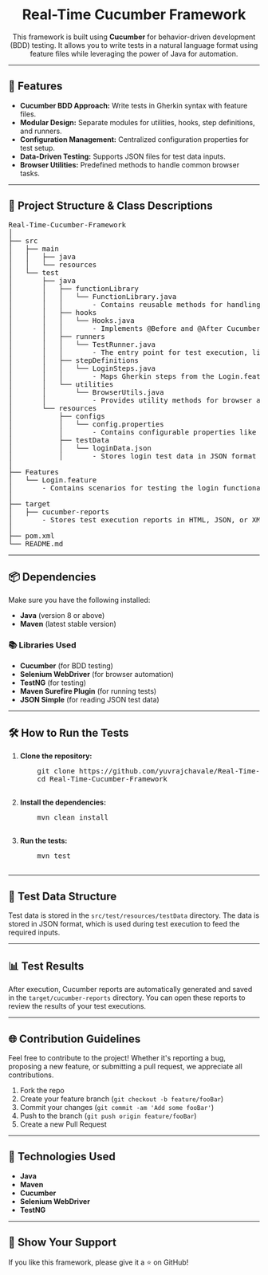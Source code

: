 <!-- This is your README.md file -->

<h1 align="center">Real-Time Cucumber Framework</h1>

<p align="center">
  This framework is built using <strong>Cucumber</strong> for behavior-driven development (BDD) testing. It allows you to write tests in a natural language format using feature files while leveraging the power of Java for automation.
</p>

---

<h2>🚀 Features</h2>

<ul>
  <li><strong>Cucumber BDD Approach:</strong> Write tests in Gherkin syntax with feature files.</li>
  <li><strong>Modular Design:</strong> Separate modules for utilities, hooks, step definitions, and runners.</li>
  <li><strong>Configuration Management:</strong> Centralized configuration properties for test setup.</li>
  <li><strong>Data-Driven Testing:</strong> Supports JSON files for test data inputs.</li>
  <li><strong>Browser Utilities:</strong> Predefined methods to handle common browser tasks.</li>
</ul>

---

<h2>📂 Project Structure & Class Descriptions</h2>

<pre>
Real-Time-Cucumber-Framework
│
├── src
│   ├── main
│   │   ├── java
│   │   └── resources
│   └── test
│       ├── java
│       │   ├── functionLibrary
│       │   │   └── FunctionLibrary.java
│       │   │       - Contains reusable methods for handling browser interactions, element manipulation, waits, and other core functionality.
│       │   ├── hooks
│       │   │   └── Hooks.java
│       │   │       - Implements @Before and @After Cucumber hooks for setting up and tearing down test scenarios (e.g., opening and closing the browser).
│       │   ├── runners
│       │   │   └── TestRunner.java
│       │   │       - The entry point for test execution, linking feature files to step definitions, and configuring execution options.
│       │   ├── stepDefinitions
│       │   │   └── LoginSteps.java
│       │   │       - Maps Gherkin steps from the Login.feature file to actual Java methods for executing login-related steps.
│       │   └── utilities
│       │       └── BrowserUtils.java
│       │           - Provides utility methods for browser actions like opening URLs, handling windows, and taking screenshots.
│       └── resources
│           ├── configs
│           │   └── config.properties
│           │       - Contains configurable properties like URLs, browser settings, and environment-specific variables.
│           ├── testData
│           │   └── loginData.json
│           │       - Stores login test data in JSON format for use in data-driven tests.
│
├── Features
│   └── Login.feature
│       - Contains scenarios for testing the login functionality in Gherkin syntax (Given, When, Then).
│
├── target
│   ├── cucumber-reports
│       - Stores test execution reports in HTML, JSON, or XML format for post-execution analysis.
│
├── pom.xml
└── README.md
</pre>

---

<h2>📦 Dependencies</h2>

Make sure you have the following installed:

<ul>
  <li><strong>Java</strong> (version 8 or above)</li>
  <li><strong>Maven</strong> (latest stable version)</li>
</ul>

<h3>📚 Libraries Used</h3>
<ul>
  <li><strong>Cucumber</strong> (for BDD testing)</li>
  <li><strong>Selenium WebDriver</strong> (for browser automation)</li>
  <li><strong>TestNG</strong> (for testing)</li>
  <li><strong>Maven Surefire Plugin</strong> (for running tests)</li>
  <li><strong>JSON Simple</strong> (for reading JSON test data)</li>
</ul>

---

<h2>🛠️ How to Run the Tests</h2>

<ol>
  <li><strong>Clone the repository:</strong>
    <pre>
    git clone https://github.com/yuvrajchavale/Real-Time-Cucumber-Project-.git
    cd Real-Time-Cucumber-Framework
    </pre>
  </li>
  <li><strong>Install the dependencies:</strong>
    <pre>
    mvn clean install
    </pre>
  </li>
  <li><strong>Run the tests:</strong>
    <pre>
    mvn test
    </pre>
  </li>
</ol>

---

<h2>📝 Test Data Structure</h2>

<p>
Test data is stored in the <code>src/test/resources/testData</code> directory. The data is stored in JSON format, which is used during test execution to feed the required inputs.
</p>

---

<h2>📊 Test Results</h2>

<p>
After execution, Cucumber reports are automatically generated and saved in the <code>target/cucumber-reports</code> directory. You can open these reports to review the results of your test executions.
</p>

---

<h2>🌐 Contribution Guidelines</h2>

<p>
Feel free to contribute to the project! Whether it's reporting a bug, proposing a new feature, or submitting a pull request, we appreciate all contributions.
</p>

<ol>
  <li>Fork the repo</li>
  <li>Create your feature branch (<code>git checkout -b feature/fooBar</code>)</li>
  <li>Commit your changes (<code>git commit -am 'Add some fooBar'</code>)</li>
  <li>Push to the branch (<code>git push origin feature/fooBar</code>)</li>
  <li>Create a new Pull Request</li>
</ol>

---

<h2>🎨 Technologies Used</h2>

<ul>
  <li><strong>Java</strong></li>
  <li><strong>Maven</strong></li>
  <li><strong>Cucumber</strong></li>
  <li><strong>Selenium WebDriver</strong></li>
  <li><strong>TestNG</strong></li>
</ul>

---

<h2>🌟 Show Your Support</h2>

<p>
If you like this framework, please give it a ⭐ on GitHub!
</p>
